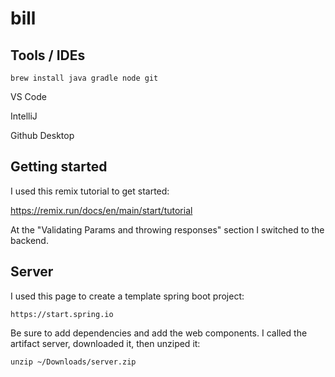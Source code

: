 # bill

## Tools / IDEs

    brew install java gradle node git

VS Code

IntelliJ

Github Desktop

## Getting started

I used this remix tutorial to get started:

https://remix.run/docs/en/main/start/tutorial

At the "Validating Params and throwing responses" section I switched to the backend.

## Server

I used this page to create a template spring boot project:

    https://start.spring.io

Be sure to add dependencies and add the web components.  I called the artifact server, downloaded it, then unziped it:

    unzip ~/Downloads/server.zip